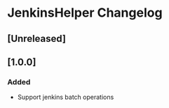 <!-- Keep a Changelog guide -> https://keepachangelog.com -->

# JenkinsHelper Changelog

## [Unreleased]

## [1.0.0]
### Added
- Support jenkins batch operations
